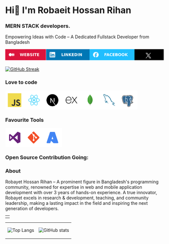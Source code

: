 # Hi👋 I'm Robaeit Hossan Rihan
### MERN STACK developers.
Empowering Ideas with Code – A Dedicated Fullstack Developer from Bangladesh

<div style="display:flex">
  <a href="https://robaeit-hossan-rihan.blogspot.com/"> <img src="assets/WEBSITE.svg" alt="" height="35px" width="auto"></a>
  <a href="https://www.linkedin.com/in/robaeit-hossan-rihan"> <img src="assets/LINKEDIN.svg" alt="" height="35px" width="auto"></a>
  <a href="https://www.facebook.com/robaeit.hossan2"><img src="assets/FACEBOOK.svg" alt="" height="35px" width="auto"></a>
  <a href="https://www.x.com/robaeit"><img src="assets/TWITTER.svg" alt="" height="35px" width="auto"></a>
</div>
<br>
<a href="https://git.io/streak-stats"><img src="https://github-readme-streak-stats.herokuapp.com?user=robaeit-hossan&theme=dark&card_width=484" alt="GitHub Streak" /></a>
<br>

### Love to code

<div style="display:flex">
  <img alt="" height="60px" width="60px"   src="assets/tech/JavaScript.svg"/>
  <img alt="" height="60px" width="60px"   src="assets/tech/React.svg"/>
  <!-- <img alt="" height="60px" width="60px"   src="assets/tech/Vue.js.svg"/> -->
  <img alt="" height="60px" width="60px"   src="assets/tech/Next.js.svg"/>
  <img alt="" height="60px" width="60px"   src="assets/tech/Express.svg"/>
  <img alt="" height="60px" width="60px"   src="assets/tech/MongoDB.svg"/>
  <!-- <img alt="" height="60px" width="60px"   src="assets/tech/PHP.svg"/> -->
  <!-- <img alt="" height="60px" width="60px"   src="assets/tech/Laravel.svg"/> -->
  <img alt="" height="60px" width="60px"   src="assets/tech/MySQL.svg"/>
  <!-- <img alt="" height="60px" width="60px"   src="assets/tech/Dart.svg"/> -->
  <!-- <img alt="" height="60px" width="60px"   src="assets/tech/Flutter.svg"/> -->
  <!-- <img alt="" height="60px" width="60px"   src="assets/tech/NET.svg"/> -->
  <!-- <img alt="" height="60px" width="60px"   src="assets/tech/MicrosoftSQLServer.svg"/> -->
  <img alt="" height="60px" width="60px"   src="assets/tech/PostgresSQL.svg"/>
</div>

### Favourite Tools

<div style="display:flex">
<!-- <img alt="" height="60px" width="60px"  src="assets/tech/WebStorm.svg" /> -->
<!-- <img alt="" height="60px" width="60px"  src="assets/tech/PhpStorm.svg" /> -->
<img alt="" height="60px" width="60px"  src="assets/tech/VisualStudio.svg" />
<!-- <img alt="" height="60px" width="60px"  src="assets/tech/AndroidStudio.svg" /> -->
<img alt="" height="60px" width="60px"  src="assets/tech/Git.svg" />
<img alt="" height="60px" width="60px"  src="assets/tech/Azure.svg" />
</div>

###  Open Source Contribution Going:

<table>
<tbody>
<tr>
<td>
<div style="cursor:pointer"  href="https://github.com/robaeit-hossan">
</div>
</td>

</tr>

### About
Robayet Hossan Rihan – A prominent figure in Bangladesh's programming community, renowned for expertise in web and mobile application development with over 3 years of hands-on experience. A true innovator, Robayet excels in research & development, teaching, and community leadership, making a lasting impact in the field and inspiring the next generation of developers.

<table>
<tbody>

<tr>
<td>

![Top Langs](https://github-readme-stats.vercel.app/api/top-langs/?username=robaeit-hossan&layout=donut&theme=dark)

</td>

<td>

![GitHub stats](https://github-readme-stats.vercel.app/api?username=robaeit-hossan&show_icons=true&theme=dark)

</td>
</tr>

</tbody>
</table>

